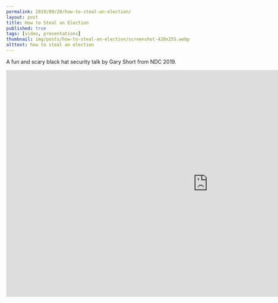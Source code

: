 ```yaml
---
permalink: 2019/09/20/how-to-steal-an-election/
layout: post
title: How to Steal an Election
published: true
tags: [video, presentations]
thumbnail: img/posts/how-to-steal-an-election/screenshot-420x255.webp
alttext: how to steal an election
---
```


A fun and scary black hat security talk by <a ref="https://twitter.com/garyshort">Gary Short</a> from NDC 2019.

<iframe width="1086" height="611" src="https://www.youtube.com/embed/32m8luvA9Qg" frameborder="0" allow="accelerometer; autoplay; encrypted-media; gyroscope; picture-in-picture" allowfullscreen></iframe>
